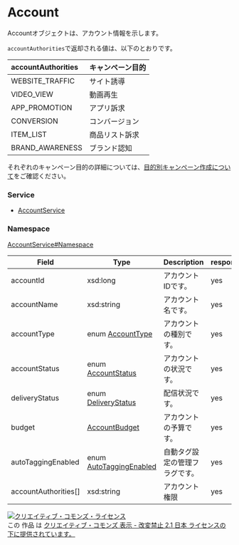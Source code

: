 

# Account

Accountオブジェクトは、アカウント情報を示します。

`accountAuthorities`で返却される値は、以下のとおりです。

| accountAuthorities | キャンペーン目的 |
|:-------------------|:-----------------|
| WEBSITE_TRAFFIC    | サイト誘導       |
| VIDEO_VIEW         | 動画再生         |
| APP_PROMOTION      | アプリ訴求       |
| CONVERSION         | コンバージョン   |
| ITEM_LIST          | 商品リスト訴求   |
| BRAND_AWARENESS    | ブランド認知     |

それぞれのキャンペーン目的の詳細については、[目的別キャンペーン作成について](https://ads-help.yahoo.co.jp/yahooads/display/articledetail?lan=ja&aid=51512)をご確認ください。

### Service

+ [AccountService](../../services/AccountService.md)

### Namespace

[AccountService#Namespace](../../services/AccountService.md#namespace)

| Field | Type | Description | response | set |
| ----- | ---- | ----------- | -------- | --------- |
| accountId | xsd:long | アカウントIDです。 | yes | Req | |
| accountName | xsd:string | アカウント名です。 | yes | Opt | |
| accountType | enum [AccountType](./AccountType.md) | アカウントの種別です。 | yes | - | |
| accountStatus | enum [AccountStatus](./AccountStatus.md) | アカウントの状況です。 | yes | - | |
| deliveryStatus | enum [DeliveryStatus](./DeliveryStatus.md) | 配信状況です。 | yes | Opt | |
| budget | [AccountBudget](./AccountBudget.md) | アカウントの予算です。 | yes | - | |
| autoTaggingEnabled | enum [AutoTaggingEnabled](./AutoTaggingEnabled.md) | 自動タグ設定の管理フラグです。 | yes | Opt<br/>default: FALSE | |
| accountAuthorities[] | xsd:string | アカウント権限 | yes | - | |

<a rel="license" href="http://creativecommons.org/licenses/by-nd/2.1/jp/"><img alt="クリエイティブ・コモンズ・ライセンス" style="border-width:0" src="https://i.creativecommons.org/l/by-nd/2.1/jp/88x31.png" /></a><br />この 作品 は <a rel="license" href="http://creativecommons.org/licenses/by-nd/2.1/jp/">クリエイティブ・コモンズ 表示 - 改変禁止 2.1 日本 ライセンスの下に提供されています。</a>
